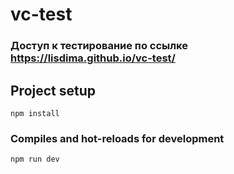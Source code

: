 # vc-test

### Доступ к тестирование по ссылке https://lisdima.github.io/vc-test/
## Project setup
```
npm install
```

### Compiles and hot-reloads for development
```
npm run dev
```

